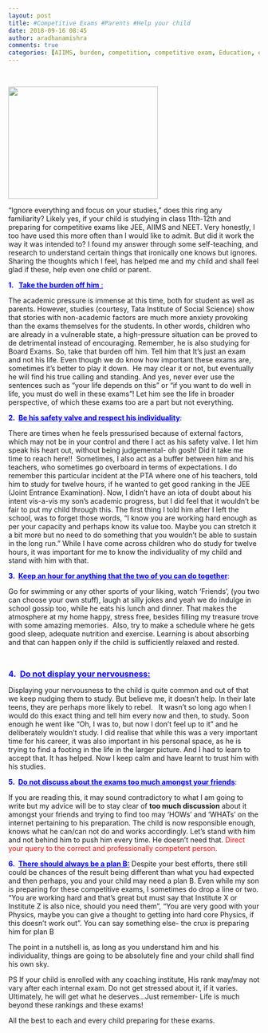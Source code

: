 ```yaml
---
layout: post
title: #Competitive Exams #Parents #Help your child
date: 2018-09-16 08:45
author: aradhanamishra
comments: true
categories: [AIIMS, burden, competition, competitive exam, Education, expectation. study, IIT-JEE, individuality, NEET, parents, Tata Institute of Social Sciences]
---
```

&nbsp;

<img class="size-medium wp-image-475 aligncenter" src="http://www.aradhanamishra.com/wp-content/uploads/2018/09/exam-pic-300x225.jpg" alt="" width="300" height="225">

“Ignore everything and focus on your studies,” does this ring any familiarity? Likely yes, if your child is studying in class 11th-12th and preparing for competitive exams like JEE, AIIMS and NEET. Very honestly, I too have used this more often than I would like to admit. But did it work the way it was intended to? I found my answer through some self-teaching, and research to understand certain things that ironically one knows but ignores. Sharing the thoughts which I feel, has helped me and my child and shall feel glad if these, help even one child or parent.

<span style="color: #0000ff;"><strong>1.&nbsp; &nbsp;</strong></span><u style="color: #0000ff; font-weight: bold;">Take the burden off him</u><u style="color: #0000ff;"> :</u>

The academic pressure is immense at this time, both for student as well as parents. However, studies (courtesy, Tata Institute of Social Science) show that stories with non-academic factors are much more anxiety provoking than the exams themselves for the students. In other words, children who are already in a vulnerable state, a high-pressure situation can be proved to de detrimental instead of encouraging. Remember, he is also studying for Board Exams. So, take that burden off him. Tell him that It’s just an exam and not his life. Even though we do know how important these exams are, sometimes it’s better to play it down. &nbsp;He may clear it or not, but eventually he will find his true calling and standing. And yes, never ever use the sentences such as “your life depends on this” or “if you want to do well in life, you must do well in these exams”! Let him see the life in broader perspective, of which these exams too are a part but not everything.

<span style="color: #0000ff;"><strong>2.&nbsp;&nbsp;<u>Be his safety valve and respect his individuality</u></strong>:</span>

There are times when he feels pressurised because of external factors, which may not be in your control and there I act as his safety valve. I let him speak his heart out, without being judgemental- oh gosh! Did it take me time to reach here!!&nbsp; Sometimes, I also act as a buffer between him and his teachers, who sometimes go overboard in terms of expectations. I do remember this particular incident at the PTA where one of his teachers, told him to study for twelve hours, if he wanted to get good ranking in the JEE (Joint Entrance Examination). Now, I didn’t have an iota of doubt about his intent vis-a-vis my son’s academic progress, but I did feel that it wouldn’t be fair to put my child through this. The first thing I told him after I left the school, was to forget those words, “I know you are working hard enough as per your capacity and perhaps know its value too. Maybe you can stretch it a bit more but no need to do something that you wouldn’t be able to sustain in the long run.” While I have come across children who do study for twelve hours, it was important for me to know the individuality of my child and stand with him with that.

<span style="color: #0000ff;"><strong>3.&nbsp;&nbsp;<u>Keep an hour for anything that the two of you can do together</u></strong>:</span>

Go for swimming or any other sports of your liking, watch ‘Friends’, (you two can choose your own stuff), laugh at silly jokes and yeah we do indulge in school gossip too, while he eats his lunch and dinner. That makes the atmosphere at my home happy, stress free, besides filling my treasure trove with some amazing memories. &nbsp;Also, try to make a schedule where he gets good sleep, adequate nutrition and exercise. Learning is about absorbing and that can happen only if the child is sufficiently relaxed and rested.

<strong>&nbsp;</strong>

<strong style="color: #0000ff; font-size: 1rem;">4.&nbsp;&nbsp;<u>Do not display your nervousness:</u></strong>

Displaying your nervousness to the child is quite common and out of that we keep nudging them to study. But believe me, it doesn’t help. In their late teens, they are perhaps more likely to rebel. &nbsp;&nbsp;It wasn’t so long ago when I would do this exact thing and tell him every now and then, to study. Soon enough he went like “Oh, I was to, but now I don’t feel up to it” and he deliberately wouldn’t study. I did realise that while this was a very important time for his career, it was also important in his personal space, as he is trying to find a footing in the life in the larger picture. And I had to learn to accept that. It has helped. Now I keep calm and have learnt to trust him with his studies.

<span style="color: #0000ff;"><strong>5.&nbsp;&nbsp;<u>Do not discuss about the exams too much amongst your friends</u></strong>:</span>

If you are reading this, it may sound contradictory to what I am going to write but my advice will be to stay clear of <strong>too much discussion</strong> about it amongst your friends and trying to find too may ‘HOWs’ and ‘WHATs’ on the internet pertaining to his preparation. The child is now responsible enough, knows what he can/can not do and works accordingly. Let’s stand with him and not behind him to push him every time. He doesn’t need that. <span style="color: #ff0000;">Direct your query to the correct and professionally competent person.</span>

<span style="color: #0000ff;"><strong>6.&nbsp;&nbsp;<u>There should always be a plan B:</u></strong></span> Despite your best efforts, there still could be chances of the result being different than what you had expected and then perhaps, you and your child may need a plan B. Even while my son is preparing for these competitive exams, I sometimes do drop a line or two. “You are working hard and that’s great but must say that Institute X or Institute Z is also nice, should you need them”, “You are very good with your Physics, maybe you can give a thought to getting into hard core Physics, if this doesn’t work out”. You can say something else- the crux is preparing him for plan B

The point in a nutshell is, as long as you understand him and his individuality, things are going to be absolutely fine and your child shall find his own sky.

PS If your child is enrolled with any coaching institute, His rank may/may not vary after each internal exam. Do not get stressed about it, if it varies. Ultimately, he will get what he deserves…Just remember- Life is much beyond these rankings and these exams!

All the best to each and every child preparing for these exams.
